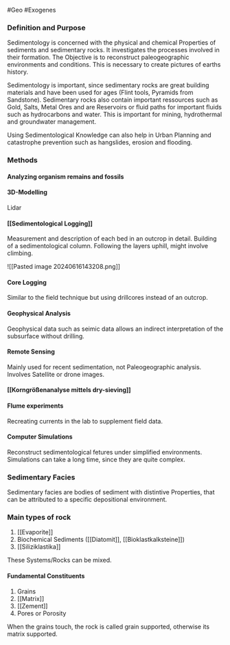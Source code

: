 #Geo #Exogenes 

### Definition and Purpose

Sedimentology is concerned  with the physical and chemical Properties of sediments and sedimentary rocks. It investigates the processes involved in their formation. The Objective is to reconstruct paleogeographic environments and conditions. This is necessary to create pictures of earths history.

Sedimentology is important, since sedimentary rocks are great building materials and have been used for ages (Flint tools, Pyramids from Sandstone). Sedimentary rocks also contain important ressources such as Gold, Salts, Metal Ores and are Reservoirs or fluid paths for important fluids such as hydrocarbons and water. This is important for mining, hydrothermal and groundwater management.

Using Sedimentological Knowledge can also help in Urban Planning and catastrophe prevention such as hangslides, erosion and flooding.

### Methods

#### Analyzing organism remains and fossils

#### 3D-Modelling

Lidar

#### [[Sedimentological Logging]]
Measurement and description of each bed in an outcrop in detail. Building of a sedimentological column. Following the layers uphill, might involve climbing.

![[Pasted image 20240616143208.png]]

#### Core Logging

Similar to the field technique but using drillcores instead of an outcrop. 

#### Geophysical Analysis

Geophysical data such as seimic data allows an indirect interpretation of the subsurface without drilling. 

#### Remote Sensing

Mainly used for recent sedimentation, not Paleogeographic analysis. Involves Satellite or drone images. 

#### [[Korngrößenanalyse mittels dry-sieving]]

#### Flume experiments

Recreating currents in the lab to supplement field data.

#### Computer Simulations

Reconstruct sedimentological fetures under simplified environments. Simulations can take a long time, since they are quite complex.

### Sedimentary Facies

Sedimentary facies are bodies of sediment with distintive Properties, that can be attributed to a specific depositional environment.

### Main types of rock

1. [[Evaporite]]
2. Biochemical Sediments ([[Diatomit]], [[Bioklastkalksteine]])
3. [[Siliziklastika]]

These Systems/Rocks can be mixed.

#### Fundamental Constituents

1. Grains
2. [[Matrix]]
3. [[Zement]]
4. Pores or Porosity

When the grains touch, the rock is called grain supported, otherwise its matrix supported.
